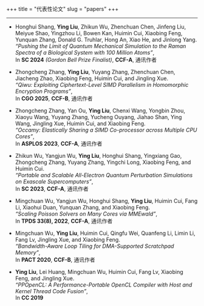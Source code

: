 +++
title = "代表性论文"
slug = "papers"
+++

---

- Honghui Shang, **Ying Liu**, Zhikun Wu, Zhenchuan Chen, Jinfeng Liu, Meiyue Shao, Yingzhou Li, Bowen Kan, Huimin Cui, Xiaobing Feng, Yunquan Zhang, Donald G. Truhlar, Hong An, Xiao He, and Jinlong Yang.  
  *“Pushing the Limit of Quantum Mechanical Simulation to the Raman Spectra of a Biological System with 100 Million Atoms”*,  
  In **SC 2024** *(Gordon Bell Prize Finalist)*, **CCF-A**, 通讯作者

- Zhongcheng Zhang, **Ying Liu**, Yuyang Zhang, Zhenchuan Chen, Jiacheng Zhao, Xiaobing Feng, Huimin Cui, and Jingling Xue.  
  *“Qiwu: Exploiting Ciphertext-Level SIMD Parallelism in Homomorphic Encryption Programs”*,  
  In **CGO 2025**, **CCF-B**, 通讯作者

- Zhongcheng Zhang, Yan Ou, **Ying Liu**, Chenxi Wang, Yongbin Zhou, Xiaoyu Wang, Yuyang Zhang, Yucheng Ouyang, Jiahao Shan, Ying Wang, Jingling Xue, Huimin Cui, and Xiaobing Feng.  
  *“Occamy: Elastically Sharing a SIMD Co-processor across Multiple CPU Cores”*,  
  In **ASPLOS 2023**, **CCF-A**, 通讯作者

- Zhikun Wu, Yangjun Wu, **Ying Liu**, Honghui Shang, Yingxiang Gao, Zhongcheng Zhang, Yuyang Zhang, Yingchi Long, Xiaobing Feng, and Huimin Cui.  
  *“Portable and Scalable All-Electron Quantum Perturbation Simulations on Exascale Supercomputers”*,  
  In **SC 2023**, **CCF-A**, 通讯作者

- Mingchuan Wu, Yangjun Wu, Honghui Shang, **Ying Liu**, Huimin Cui, Fang Li, Xiaohui Duan, Yunquan Zhang, and Xiaobing Feng.  
  *“Scaling Poisson Solvers on Many Cores via MMEwald”*,  
  In **TPDS 33(8), 2022**, **CCF-A**, 通讯作者

- Mingchuan Wu, **Ying Liu**, Huimin Cui, Qingfu Wei, Quanfeng Li, Limin Li, Fang Lv, Jingling Xue, and Xiaobing Feng.  
  *“Bandwidth-Aware Loop Tiling for DMA-Supported Scratchpad Memory”*,  
  In **PACT 2020**, **CCF-B**, 通讯作者

- **Ying Liu**, Lei Huang, Mingchuan Wu, Huimin Cui, Fang Lv, Xiaobing Feng, and Jingling Xue.  
  *“PPOpenCL: A Performance-Portable OpenCL Compiler with Host and Kernel Thread Code Fusion”*,  
  In **CC 2019**
